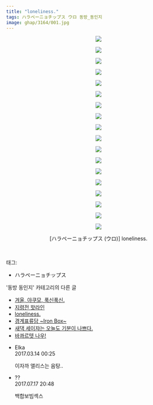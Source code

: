 ```yaml
---
title: "loneliness."
tags: ハラペーニョチップス ウロ 동방_동인지
image: ghap/3164/001.jpg
---
```

<div class="article">
<p style="text-align: center; clear: none; float: none;"><img src="{{ site.nasurl }}/ghap/3164/001.jpg"/></p>
<p style="text-align: center; clear: none; float: none;"><img src="{{ site.nasurl }}/ghap/3164/002.jpg"/></p>
<p style="text-align: center; clear: none; float: none;"><img src="{{ site.nasurl }}/ghap/3164/003.jpg"/></p>
<p style="text-align: center; clear: none; float: none;"><img src="{{ site.nasurl }}/ghap/3164/004.jpg"/></p>
<p style="text-align: center; clear: none; float: none;"><img src="{{ site.nasurl }}/ghap/3164/005.jpg"/></p>
<p style="text-align: center; clear: none; float: none;"><img src="{{ site.nasurl }}/ghap/3164/006.jpg"/></p>
<p style="text-align: center; clear: none; float: none;"><img src="{{ site.nasurl }}/ghap/3164/007.jpg"/></p>
<p style="text-align: center; clear: none; float: none;"><img src="{{ site.nasurl }}/ghap/3164/008.jpg"/></p>
<p style="text-align: center; clear: none; float: none;"><img src="{{ site.nasurl }}/ghap/3164/009.jpg"/></p>
<p style="text-align: center; clear: none; float: none;"><img src="{{ site.nasurl }}/ghap/3164/010.jpg"/></p>
<p style="text-align: center; clear: none; float: none;"><img src="{{ site.nasurl }}/ghap/3164/011.jpg"/></p>
<p style="text-align: center; clear: none; float: none;"><img src="{{ site.nasurl }}/ghap/3164/012.jpg"/></p>
<p style="text-align: center; clear: none; float: none;"><img src="{{ site.nasurl }}/ghap/3164/013.jpg"/></p>
<p style="text-align: center; clear: none; float: none;"><img src="{{ site.nasurl }}/ghap/3164/014.jpg"/></p>
<p style="text-align: center; clear: none; float: none;"><img src="{{ site.nasurl }}/ghap/3164/015.jpg"/></p>
<p style="text-align: center; clear: none; float: none;"><img src="{{ site.nasurl }}/ghap/3164/016.jpg"/></p>
<p style="text-align: center; clear: none; float: none;"><img src="{{ site.nasurl }}/ghap/3164/017.jpg"/></p>
<p style="text-align: center; clear: none; float: none;"><img src="{{ site.nasurl }}/ghap/3164/018.jpg"/></p>
<p style="text-align: center; clear: none; float: none;">[ハラペーニョチップス (ウロ)] loneliness.</p>
<p><br/></p>
</div><div class="tagTrail">
<p>태그: </p>
<ul>
<li>ハラペーニョチップス</li>
</ul>
</div><div class="another">
<p>'동방 동인지' 카테고리의 다른 글</p>
<ul>
<li><a href="/2017-03-13-ghap_3166">겨울, 야쿠모, 푹신푹신.</a></li>
<li><a href="/2017-03-13-ghap_3165">지령전 핫라인</a></li>
<li><a href="/2017-03-13-ghap_3164">loneliness.</a></li>
<li><a href="/2017-03-13-ghap_3162">경계표류담 ~Iron Box~</a></li>
<li><a href="/2017-03-01-ghap_3158">새댁 세이쟈는 오늘도 기분이 나쁘다.</a></li>
<li><a href="/2017-03-01-ghap_3157">바콰르텟 나우!</a></li>
</ul>
</div><div class="cb_module cb_fluid">
<div class="cb_wrt cb_profile">
<div class="comment">
<ul>
<li class="cb_thumb_off" id="comment14938917">
<div class="cb_comment_area">
<div class="cb_info_area">
<div class="cb_section">
<span class="cb_nick_name">Elka</span>
</div>
<div class="cb_section">
<span class="cb_date">2017.03.14 00:25 </span>
</div>
</div>
<div class="cb_dsc_comment">
<p class="cb_dsc">
											이자까 앨리스는 음탕..
										</p>
</div>
</div></li>
<li class="cb_thumb_off" id="comment15037959">
<div class="cb_comment_area">
<div class="cb_info_area">
<div class="cb_section">
<span class="cb_nick_name">??</span>
</div>
<div class="cb_section">
<span class="cb_date">2017.07.17 20:48 </span>
</div>
</div>
<div class="cb_dsc_comment">
<p class="cb_dsc">
											백합보빔섹스
										</p>
</div>
</div></li>
</ul>
</div>
</div><!-- commentList close -->
</div>